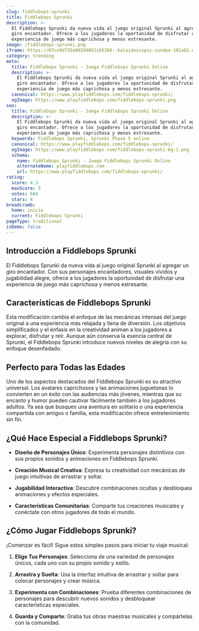 ```yaml
---
slug: fiddlebops-sprunki
title: Fiddlebops Sprunki
description: >-
  El Fiddlebops Sprunki da nueva vida al juego original Sprunki al agregar un
  giro encantador. Ofrece a los jugadores la oportunidad de disfrutar una
  experiencia de juego más caprichosa y menos estresante.
image: /fiddlebops-sprunki.png
iframe: https://67ce9d735e0d2d9051c65366--kaleidoscopic-sundae-181ab2.netlify.app/
category: trending
meta:
  title: Fiddlebops Sprunki - Juega Fiddlebops Sprunki Online
  description: >-
    El Fiddlebops Sprunki da nueva vida al juego original Sprunki al agregar un
    giro encantador. Ofrece a los jugadores la oportunidad de disfrutar una
    experiencia de juego más caprichosa y menos estresante.
  canonical: https://www.playfiddlebops.com/fiddlebops-sprunki/
  ogImage: https://www.playfiddlebops.com/fiddlebops-sprunki.png
seo:
  title: Fiddlebops Sprunki - Juega Fiddlebops Sprunki Online
  description: >-
    El Fiddlebops Sprunki da nueva vida al juego original Sprunki al agregar un
    giro encantador. Ofrece a los jugadores la oportunidad de disfrutar una
    experiencia de juego más caprichosa y menos estresante.
  keywords: Fiddlebops Sprunki, Sprunki Phase 5 online
  canonical: https://www.playfiddlebops.com/fiddlebops-sprunki/
  ogImage: https://www.playfiddlebops.com/fiddlebops-sprunki-bg-1.png
  schema:
    name: Fiddlebops Sprunki - Juega Fiddlebops Sprunki Online
    alternateName: playfiddlebops.com
    url: https://www.playfiddlebops.com/fiddlebops-sprunki/
rating:
  score: 4.3
  maxScore: 5
  votes: 684
  stars: 4
breadcrumb:
  home: inicio
  current: Fiddlebops Sprunki
pageType: traditional
isDemo: false
---
```


## Introducción a Fiddlebops Sprunki

El Fiddlebops Sprunki da nueva vida al juego original Sprunki al agregar un giro encantador. Con sus personajes encantadores, visuales vívidos y jugabilidad alegre, ofrece a los jugadores la oportunidad de disfrutar una experiencia de juego más caprichosa y menos estresante.

## Características de Fiddlebops Sprunki

Esta modificación cambia el enfoque de las mecánicas intensas del juego original a una experiencia más relajada y llena de diversión. Los objetivos simplificados y el énfasis en la creatividad animan a los jugadores a explorar, disfrutar y reír. Aunque aún conserva la esencia central de Sprunki, el Fiddlebops Sprunki introduce nuevos niveles de alegría con su enfoque desenfadado.

## Perfecto para Todas las Edades

Uno de los aspectos destacados del Fiddlebops Sprunki es su atractivo universal. Los avatares caprichosos y las animaciones juguetonas lo convierten en un éxito con las audiencias más jóvenes, mientras que su encanto y humor pueden cautivar fácilmente también a los jugadores adultos. Ya sea que busques una aventura en solitario o una experiencia compartida con amigos o familia, esta modificación ofrece entretenimiento sin fin.

## ¿Qué Hace Especial a Fiddlebops Sprunki?

- **Diseño de Personajes Único**: Experimenta personajes distintivos con sus propios sonidos y animaciones en Fiddlebops Sprunki.

- **Creación Musical Creativa**: Expresa tu creatividad con mecánicas de juego intuitivas de arrastrar y soltar.

- **Jugabilidad Interactiva**: Descubre combinaciones ocultas y desbloquea animaciones y efectos especiales.

- **Características Comunitarias**: Comparte tus creaciones musicales y conéctate con otros jugadores de todo el mundo.

## ¿Cómo Jugar Fiddlebops Sprunki?

¡Comenzar es fácil! Sigue estos simples pasos para iniciar tu viaje musical:

1. **Elige Tus Personajes**: Selecciona de una variedad de personajes únicos, cada uno con su propio sonido y estilo.

1. **Arrastra y Suelta**: Usa la interfaz intuitiva de arrastrar y soltar para colocar personajes y crear música.

1. **Experimenta con Combinaciones**: Prueba diferentes combinaciones de personajes para descubrir nuevos sonidos y desbloquear características especiales.

1. **Guarda y Comparte**: Graba tus obras maestras musicales y compártelas con la comunidad.